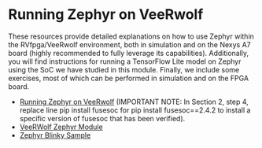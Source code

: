 # Running Zephyr on VeeRwolf
These resources provide detailed explanations on how to use Zephyr within the RVfpga/VeeRwolf environment, both in simulation and on the Nexys A7 board (highly recommended to fully leverage its capabilities). Additionally, you will find instructions for running a TensorFlow Lite model on Zephyr using the SoC we have studied in this module. Finally, we include some exercises, most of which can be performed in simulation and on the FPGA board.
- [Running Zephyr on VeeRwolf](https://drive.google.com/file/d/1NhHENjrs6Qh67sln-8aBcfsszHKc3daD/view?usp=sharing) (IMPORTANT NOTE: In Section 2, step 4, replace line pip install fusesoc for pip install fusesoc==2.4.2 to install a specific version of fusesoc that has been verified).
- [VeeRWolf Zephyr Module](https://drive.google.com/file/d/1Nh-293681Sug0TC7LCY-1HGcuFA8uI-P/view?usp=drive_link)
- [Zephyr Blinky Sample](https://drive.google.com/file/d/1NrapTS3pD1edNsC9jZgFUBlClN6UceAI/view?usp=drive_link)
